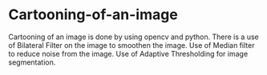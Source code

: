 # Cartooning-of-an-image
Cartooning of an image is done by using opencv and python. 
There is a use of Bilateral Filter on the image to smoothen the image.
Use of Median filter to reduce noise from the image.
Use of Adaptive Thresholding for image segmentation.
